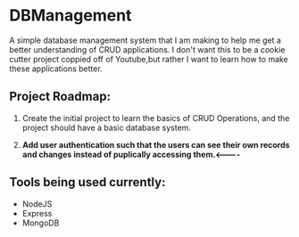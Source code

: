 # DBManagement
A simple database management system that I am making to help me get a better understanding of CRUD applications.
I don't want this to be a cookie cutter project coppied off of Youtube,but rather I want to learn how to make these applications better.

## Project Roadmap:
 
 1) Create the initial project to learn the basics of CRUD Operations, and the project should have a basic database system.
 
 2) **Add user authentication such that the users can see their own records and changes instead of puplically accessing them.<----**

## Tools being used currently:
 - NodeJS
 - Express
 - MongoDB
